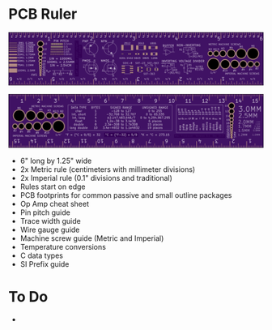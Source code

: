 # PCB Ruler
![Front](https://github.com/mprosk/ruler/blob/master/front.png)

![Back](https://github.com/mprosk/ruler/blob/master/back.png)

- 6" long by 1.25" wide
- 2x Metric rule (centimeters with millimeter divisions)
- 2x Imperial rule (0.1" divisions and traditional)
- Rules start on edge
- PCB footprints for common passive and small outline packages
- Op Amp cheat sheet
- Pin pitch guide
- Trace width guide
- Wire gauge guide
- Machine screw guide (Metric and Imperial)
- Temperature conversions
- C data types
- SI Prefix guide

# To Do
- 
